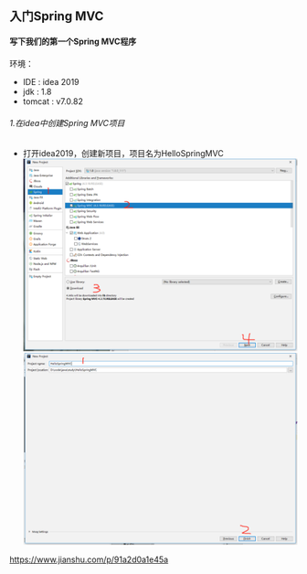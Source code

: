 ## 入门Spring MVC

 

 #### 写下我们的第一个Spring MVC程序
 环境：
 - IDE : idea 2019
 - jdk : 1.8
 - tomcat : v7.0.82


 ###### 1.在idea中创建Spring MVC项目

 - 打开idea2019，创建新项目，项目名为HelloSpringMVC
 <img src="./README/创建项目.png" style="width:500px;"/><img src="./README/项目名.png" style="width:500px;"/>

https://www.jianshu.com/p/91a2d0a1e45a
